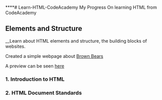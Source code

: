 ****# Learn-HTML-CodeAcademy
My Progress On learning HTML from CodeAcademy


## Elements and Structure
__Learn about HTML elements and structure, the building blocks of websites.

Created a simple webpage about [Brown Bears](https://github.com/kai-ion/Learn-HTML-CodeAcademy/tree/master/Brown%20Bears)

A preview can be seen [here](https://htmlpreview.github.io/?https://github.com/kai-ion/Learn-HTML-CodeAcademy/blob/master/Brown%20Bears/index.html)
  ### 1. Introduction to HTML
  ### 2. HTML Document Standards
